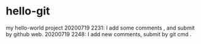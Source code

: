 # hello-git
my hello-world project
20200719 2231: I add some comments , and submit by github web.
20200719 2248: I add new comments, submit by git cmd .
